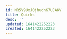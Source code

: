 ```yaml
---
id: NR5V9UxJ0jhudnK7UJAKV
title: Quirks
desc: ''
updated: 1641422252223
created: 1641422252223
---
```


